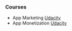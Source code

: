 ### Courses

- App Marketing [Udacity](https://www.udacity.com/course/app-marketing--ud719)
- App Monetization [Udacity](https://www.udacity.com/course/app-monetization--ud518)